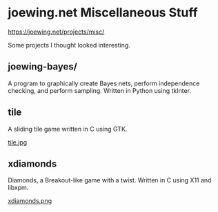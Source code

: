 # joewing.net Miscellaneous Stuff

https://joewing.net/projects/misc/

Some projects I thought looked interesting.

## joewing-bayes/

A program to graphically create Bayes nets, perform independence checking, and
perform sampling. Written in Python using tkInter.

## tile

A sliding tile game written in C using GTK.

[tile.jpg](tile.jpg)

## xdiamonds

Diamonds, a Breakout-like game with a twist. Written in C using X11 and libxpm.

[xdiamonds.png](xdiamonds.png)
